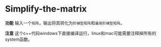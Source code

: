 # Simplify-the-matrix

**功能** 输入一个`矩阵`，输出将其转化为`阶梯型矩阵`和`最简阶梯型矩阵`。

**注意** 这个c++代码windows下直接编译运行，linux和mac可能需要注释掉所有的system函数。
